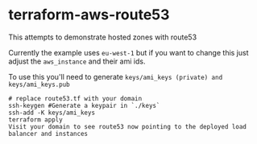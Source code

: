 # terraform-aws-route53

This attempts to demonstrate hosted zones with route53

Currently the example uses `eu-west-1` but if you want to change this just adjust the `aws_instance` and their ami ids.

To use this you'll need to generate `keys/ami_keys (private) and keys/ami_keys.pub`
```
# replace route53.tf with your domain
ssh-keygen #Generate a keypair in `./keys`
ssh-add -K keys/ami_keys
terraform apply
Visit your domain to see route53 now pointing to the deployed load balancer and instances
```
